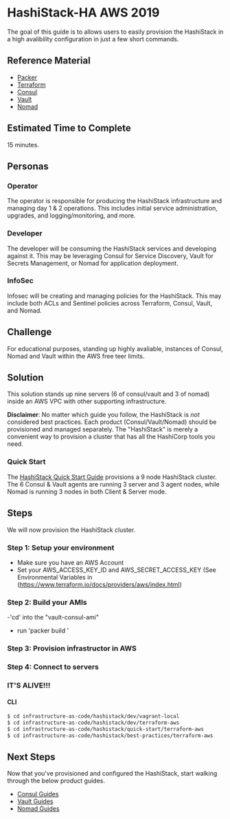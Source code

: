 # HashiStack-HA AWS 2019 

The goal of this guide is to allows users to easily provision the HashiStack in a high avalibility configuration in just a few short commands.

## Reference Material

- [Packer](https://www.packer.io/)
- [Terraform](https://www.terraform.io/)
- [Consul](https://www.consul.io/)
- [Vault](https://www.vaultproject.io/)
- [Nomad](https://www.nomadproject.io/)

## Estimated Time to Complete

15 minutes.

## Personas

### Operator

The operator is responsible for producing the HashiStack infrastructure and managing day 1 & 2 operations. This includes initial service administration, upgrades, and logging/monitoring, and more.

### Developer

The developer will be consuming the HashiStack services and developing against it. This may be leveraging Consul for Service Discovery, Vault for Secrets Management, or Nomad for application deployment.

### InfoSec

Infosec will be creating and managing policies for the HashiStack. This may include both ACLs and Sentinel policies across Terraform, Consul, Vault, and Nomad.

## Challenge

For educational purposes, standing up highly avaliable, instances of Consul, Nomad and Vault within the AWS free teer limits.

## Solution

This solution stands up nine servers (6 of consul/vault and 3 of nomad) inside an AWS VPC with other supporting infrastructure.

**Disclaimer**: No matter which guide you follow, the HashiStack is _not_ considered best practices. Each product (Consul/Vault/Nomad) should be provisioned and managed separately. The "HashiStack" is merely a convenient way to provision a cluster that has all the HashiCorp tools you need.


### Quick Start

The [HashiStack Quick Start Guide](./quick-start) provisions a 9 node HashiStack cluster. The 6 Consul & Vault agents are running 3 server and 3 agent nodes, while Nomad is running 3 nodes in both Client & Server mode. 


## Steps

We will now provision the HashiStack cluster.

### Step 1: Setup your environment
- Make sure you have an AWS Account
- Set your AWS_ACCESS_KEY_ID and AWS_SECRET_ACCESS_KEY (See Environmental Variables in (https://www.terraform.io/docs/providers/aws/index.html)

### Step 2: Build your AMIs
-'cd' into the "vault-consul-ami"
- run 'packer build '

### Step 3: Provision infrastructor in AWS

### Step 4: Connect to servers 


### IT'S ALIVE!!!


#### CLI

```sh
$ cd infrastructure-as-code/hashistack/dev/vagrant-local
$ cd infrastructure-as-code/hashistack/dev/terraform-aws
$ cd infrastructure-as-code/hashistack/quick-start/terraform-aws
$ cd infrastructure-as-code/hashistack/best-practices/terraform-aws
```

## Next Steps

Now that you've provisioned and configured the HashiStack, start walking through the below product guides.

- [Consul Guides](https://www.consul.io/docs/guides/index.html)
- [Vault Guides](https://www.vaultproject.io/guides/index.html)
- [Nomad Guides](https://www.nomadproject.io/guides/index.html)